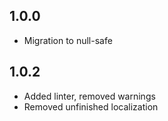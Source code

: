 ## 1.0.0

* Migration to null-safe

## 1.0.2

* Added linter, removed warnings
* Removed unfinished localization 
